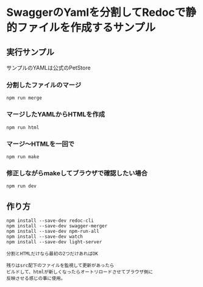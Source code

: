 # SwaggerのYamlを分割してRedocで静的ファイルを作成するサンプル

## 実行サンプル

サンプルのYAMLは公式のPetStore

### 分割したファイルのマージ

```
npm run merge
```

### マージしたYAMLからHTMLを作成

```
npm run html
```

### マージ〜HTMLを一回で

```
npm run make
```

### 修正しながらmakeしてブラウザで確認したい場合

```
npm run dev
```

## 作り方

```
npm install --save-dev redoc-cli
npm install --save-dev swagger-merger
npm install --save-dev npm-run-all
npm install --save-dev watch
npm install --save-dev light-server

分割とHTMLだけなら最初の2つだけあればOK

残りはsrc配下のファイルを監視して更新があったら
ビルドして、htmlが新しくなったらオートリロードさせてブラウザ側に
反映させる感じの事に使用。
```


